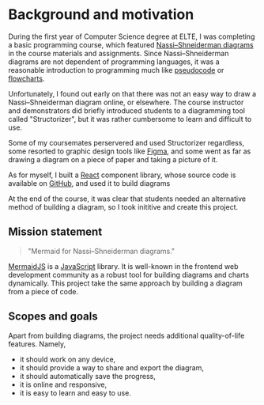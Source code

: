 # Background and motivation

During the first year of Computer Science degree at ELTE, I was completing a basic programming course, which featured [Nassi–Shneiderman diagrams](https://en.wikipedia.org/wiki/Nassi%E2%80%93Shneiderman_diagram) in the course materials and assignments.
Since Nassi–Shneiderman diagrams are not dependent of programming languages, it was a reasonable introduction to programming much like [pseudocode](https://en.wikipedia.org/wiki/Pseudocode) or [flowcharts](https://en.wikipedia.org/wiki/Flowchart).

Unfortunately, I found out early on that there was not an easy way to draw a Nassi–Shneiderman diagram online, or elsewhere.
The course instructor and demonstrators did briefly introduced students to a diagramming tool called "Structorizer", but it was rather cumbersome to learn and difficult to use.

Some of my coursemates perservered and used Structorizer regardless,
some resorted to graphic design tools like [Figma](https://www.figma.com/), and some went as far as drawing a diagram on a piece of paper and taking a picture of it.

As for myself, I built a [React](https://react.dev/) component library, whose source code is available on [GitHub](https://github.com/Eurydia/project-nassi-shneiderman-diagram-builder), and used it to build diagrams

At the end of the course, it was clear that students needed an alternative method of building a diagram, so I took inititive and create this project.

## Mission statement

> "Mermaid for Nassi–Shneiderman diagrams."

[MermaidJS](https://mermaid.js.org/) is a [JavaScript](https://developer.mozilla.org/en-US/docs/Web/javascript) library.
It is well-known in the frontend web development community as a robust tool for building diagrams and charts dynamically.
This project take the same approach by building a diagram from a piece of code.

## Scopes and goals

Apart from building diagrams, the project needs additional quality-of-life features.
Namely,

- it should work on any device,
- it should provide a way to share and export the diagram,
- it should automatically save the progress,
- it is online and responsive,
- it is easy to learn and easy to use.
